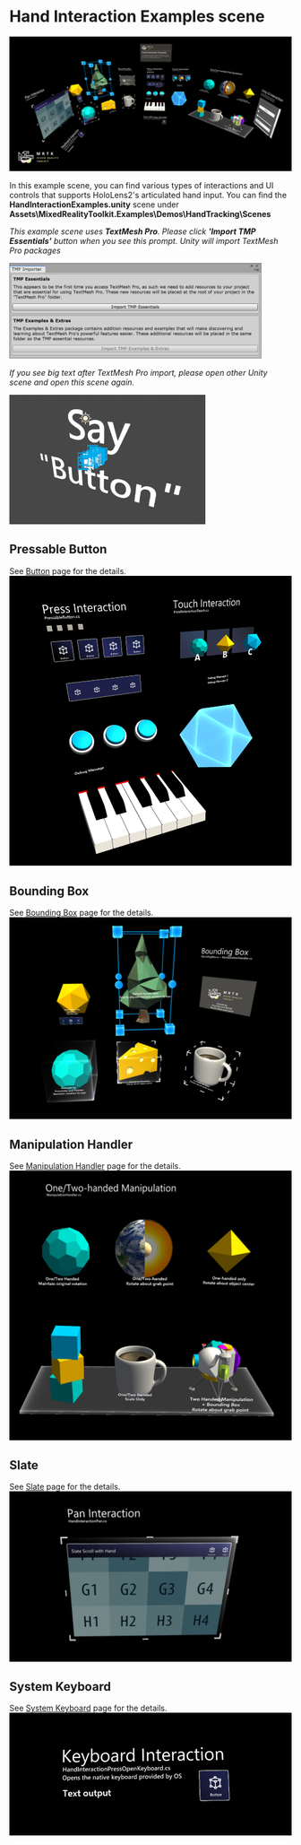 # Hand Interaction Examples scene
![Hand Interaction Examples](../External/ReadMeImages/MRTK_Examples.png)

In this example scene, you can find various types of interactions and UI controls that supports HoloLens2's articulated hand input.
You can find the **HandInteractionExamples.unity** scene under **Assets\MixedRealityToolkit.Examples\Demos\HandTracking\Scenes**

*This example scene uses **TextMesh Pro**. Please click **'Import TMP Essentials'** button when you see this prompt. Unity will import TextMesh Pro packages*

<img src="../External/ReadMeImages/HandInteractionExamples/MRTK_Examples_TMP2.png" width="450">

*If you see big text after TextMesh Pro import, please open other Unity scene and open this scene again.*

<img src="../External/ReadMeImages/HandInteractionExamples/MRTK_Examples_TMP1.png" width="350">


## Pressable Button
See [Button](README_Button.md) page for the details.
![Hand Interaction Examples](../External/ReadMeImages/HandInteractionExamples/MRTK_Examples_PressTouch.png)

## Bounding Box
See [Bounding Box](README_BoundingBox.md) page for the details.
![Hand Interaction Examples](../External/ReadMeImages/HandInteractionExamples/MRTK_Examples_BoundingBox.png)

## Manipulation Handler
See [Manipulation Handler](README_ManipulationHandler.md) page for the details.
![Hand Interaction Examples](../External/ReadMeImages/HandInteractionExamples/MRTK_Examples_Manipulation.png)

## Slate
See [Slate](README_Slate.md) page for the details.
![Hand Interaction Examples](../External/ReadMeImages/HandInteractionExamples/MRTK_Examples_Slate.png)

## System Keyboard
See [System Keyboard](README_SystemKeyboard.md) page for the details.
![Hand Interaction Examples](../External/ReadMeImages/HandInteractionExamples/MRTK_Examples_Keyboard.png)

